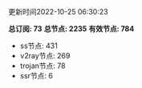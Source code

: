 更新时间2022-10-25 06:30:23

**总订阅: 73**
**总节点: 2235**
**有效节点: 784**
- ss节点: 431
- v2ray节点: 269
- trojan节点: 78
- ssr节点: 6
